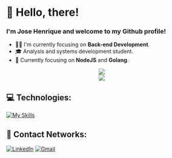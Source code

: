 # 👋 Hello, there!

### I'm Jose Henrique and welcome to my Github profile!

- 👨‍💻 I'm currently focusing on **Back-end Development**.
- 🎓 Analysis and systems development student.
- 🌱 Currently focusing on **NodeJS** and **Golang**. 

<div align="center">
   <img src="https://github-readme-stats.vercel.app/api/top-langs/?username=josehenriquepg&langs_count=8&theme=dark&hide=html,css&hide_title=true&layout=compact"/>
</div>
<div align="center">
  <img src="https://github-readme-streak-stats.herokuapp.com/?user=josehenriquepg&theme=dark" />
</div>

## 💻 Technologies:

[![My Skills](https://skillicons.dev/icons?i=html,css,js,ts,angular,nodejs,go,postgres,mysql,mongodb,git&theme=dark)](https://skillicons.dev)

## 📨 Contact Networks:

[![LinkedIn](https://img.shields.io/badge/Linkedin-000?style=for-the-badge&logo=linkedin)](https://www.linkedin.com/in/josehenriquepg/) [![Gmail](https://img.shields.io/badge/hpereira012@gmail.com-000000?style=for-the-badge&logo=gmail&link=mailto:hpereira012@gmail.com)](mailto:hpereira012@gmail.com)

